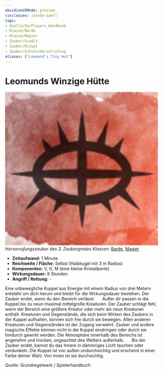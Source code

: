 ```yaml
---
obsidianUIMode: preview
cssclasses: json5e-spell
tags:
- Quelle/5e/Players_Handbook
- Klasse/Barde
- Klasse/Magier
- Zauber/Grad/3
- Zauber/Ritual
- Zauber/Schule/Hervorrufung
aliases: ["Leomund's Tiny Hut"]
---
```

# Leomunds Winzige Hütte
![](../../99%20-%20Setup/Sammlungen/Files/Bildersammlung/Symbolik/Hervorrufungszauber.webp#right)
*Hervorrufungszauber des 3. Zaubergrades*
*Klassen:* [Barde](05%20-%20Wikipedia/Charakteroptionen/02.%20Klassen/Barde.md), [Magier](../Charakteroptionen/Klassen/Magier.md)

- **Zeitaufwand:** 1 Minute
- **Reichweite / Fläche:** Selbst (Halbkugel mit 3 m Radius)
- **Komponenten:** V, G, M (eine kleine Kristallperle)
- **Wirkungsdauer:** 8 Stunden
- **Angriff / Rettung:** -

Eine unbewegliche Kuppel aus Energie mit einem Radius von drei Metern entsteht um dich herum und bleibt für die Wirkungsdauer bestehen. Der Zauber endet, wenn du den Bereich verlässt.
$\quad$ Außer dir passen in die Kuppel bis zu neun maximal mittelgroße Kreaturen. Der Zauber schlägt fehl, wenn der Bereich eine größere Kreatur oder mehr als neun Kreaturen enthält. Kreaturen und Gegenstände, die sich beim Wirken des Zaubers in der Kuppel aufhalten, können sich frei durch sie bewegen. Allen anderen Kreaturen und Gegenständen ist der Zugang verwehrt. Zauber und andere magische Effekte können nicht in die Kuppel eindringen oder durch sie hindurch gewirkt werden. Die Atmosphäre innerhalb des Bereichs ist angenehm und trocken, ungeachtet des Wetters außerhalb.
$\quad$ Bis der Zauber endet, kannst du das Innere in dämmriges Licht tauchen oder verdunkeln. Die Kuppel ist von außen undurchsichtig und erscheint in einer Farbe deiner Wahl. Von innen ist sie durchsichtig.

*Quelle:* Grundregelwerk / Spielerhandbuch